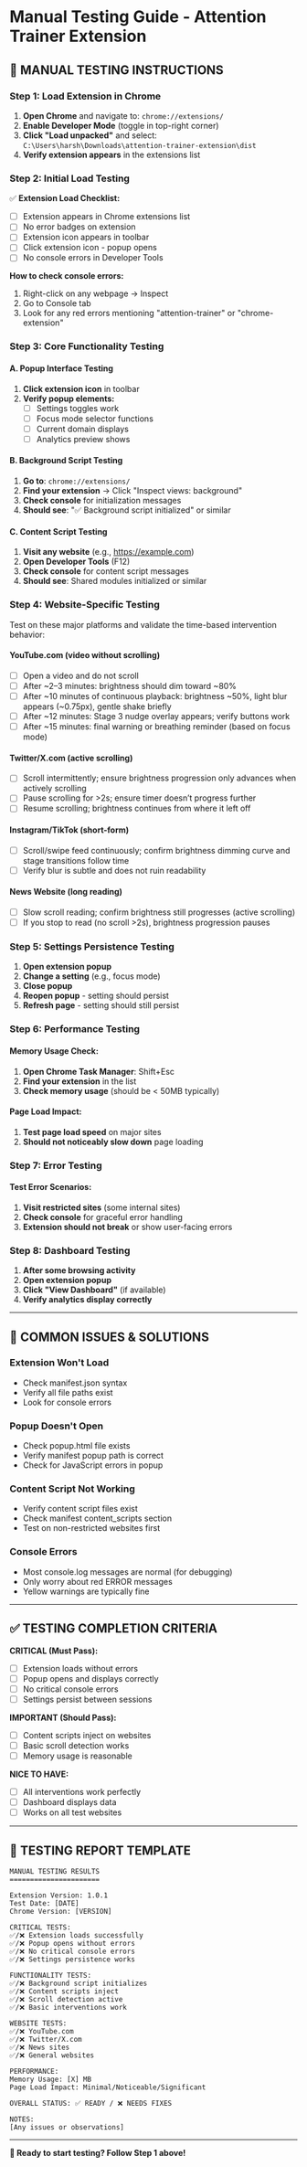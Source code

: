 # Manual Testing Guide - Attention Trainer Extension

## 🧪 **MANUAL TESTING INSTRUCTIONS**

### **Step 1: Load Extension in Chrome**

1. **Open Chrome** and navigate to: `chrome://extensions/`
2. **Enable Developer Mode** (toggle in top-right corner)
3. **Click "Load unpacked"** and select: `C:\Users\harsh\Downloads\attention-trainer-extension\dist`
4. **Verify extension appears** in the extensions list

### **Step 2: Initial Load Testing**

✅ **Extension Load Checklist:**
- [ ] Extension appears in Chrome extensions list
- [ ] No error badges on extension
- [ ] Extension icon appears in toolbar
- [ ] Click extension icon - popup opens
- [ ] No console errors in Developer Tools

**How to check console errors:**
1. Right-click on any webpage → Inspect
2. Go to Console tab
3. Look for any red errors mentioning "attention-trainer" or "chrome-extension"

### **Step 3: Core Functionality Testing**

#### **A. Popup Interface Testing**
1. **Click extension icon** in toolbar
2. **Verify popup elements:**
   - [ ] Settings toggles work
   - [ ] Focus mode selector functions
   - [ ] Current domain displays
   - [ ] Analytics preview shows

#### **B. Background Script Testing**
1. **Go to**: `chrome://extensions/`
2. **Find your extension** → Click "Inspect views: background"
3. **Check console** for initialization messages
4. **Should see**: "✅ Background script initialized" or similar

#### **C. Content Script Testing**
1. **Visit any website** (e.g., https://example.com)
2. **Open Developer Tools** (F12)
3. **Check console** for content script messages
4. **Should see**: Shared modules initialized or similar

### **Step 4: Website-Specific Testing**

Test on these major platforms and validate the time-based intervention behavior:

#### **YouTube.com (video without scrolling)**
- [ ] Open a video and do not scroll
- [ ] After ~2–3 minutes: brightness should dim toward ~80%
- [ ] After ~10 minutes of continuous playback: brightness ~50%, light blur appears (~0.75px), gentle shake briefly
- [ ] After ~12 minutes: Stage 3 nudge overlay appears; verify buttons work
- [ ] After ~15 minutes: final warning or breathing reminder (based on focus mode)

#### **Twitter/X.com (active scrolling)**
- [ ] Scroll intermittently; ensure brightness progression only advances when actively scrolling
- [ ] Pause scrolling for >2s; ensure timer doesn’t progress further
- [ ] Resume scrolling; brightness continues from where it left off

#### **Instagram/TikTok (short-form)**
- [ ] Scroll/swipe feed continuously; confirm brightness dimming curve and stage transitions follow time
- [ ] Verify blur is subtle and does not ruin readability

#### **News Website** (long reading)
- [ ] Slow scroll reading; confirm brightness still progresses (active scrolling)
- [ ] If you stop to read (no scroll >2s), brightness progression pauses

### **Step 5: Settings Persistence Testing**

1. **Open extension popup**
2. **Change a setting** (e.g., focus mode)
3. **Close popup**
4. **Reopen popup** - setting should persist
5. **Refresh page** - setting should still persist

### **Step 6: Performance Testing**

#### **Memory Usage Check:**
1. **Open Chrome Task Manager**: Shift+Esc
2. **Find your extension** in the list
3. **Check memory usage** (should be < 50MB typically)

#### **Page Load Impact:**
1. **Test page load speed** on major sites
2. **Should not noticeably slow down** page loading

### **Step 7: Error Testing**

#### **Test Error Scenarios:**
1. **Visit restricted sites** (some internal sites)
2. **Check console** for graceful error handling
3. **Extension should not break** or show user-facing errors

### **Step 8: Dashboard Testing**

1. **After some browsing activity**
2. **Open extension popup**
3. **Click "View Dashboard"** (if available)
4. **Verify analytics display correctly**

---

## 🐛 **COMMON ISSUES & SOLUTIONS**

### **Extension Won't Load**
- Check manifest.json syntax
- Verify all file paths exist
- Look for console errors

### **Popup Doesn't Open**
- Check popup.html file exists
- Verify manifest popup path is correct
- Check for JavaScript errors in popup

### **Content Script Not Working**
- Verify content script files exist
- Check manifest content_scripts section
- Test on non-restricted websites first

### **Console Errors**
- Most console.log messages are normal (for debugging)
- Only worry about red ERROR messages
- Yellow warnings are typically fine

---

## ✅ **TESTING COMPLETION CRITERIA**

**CRITICAL (Must Pass):**
- [ ] Extension loads without errors
- [ ] Popup opens and displays correctly
- [ ] No critical console errors
- [ ] Settings persist between sessions

**IMPORTANT (Should Pass):**
- [ ] Content scripts inject on websites
- [ ] Basic scroll detection works
- [ ] Memory usage is reasonable

**NICE TO HAVE:**
- [ ] All interventions work perfectly
- [ ] Dashboard displays data
- [ ] Works on all test websites

---

## 📝 **TESTING REPORT TEMPLATE**

```
MANUAL TESTING RESULTS
======================

Extension Version: 1.0.1
Test Date: [DATE]
Chrome Version: [VERSION]

CRITICAL TESTS:
✅/❌ Extension loads successfully
✅/❌ Popup opens without errors  
✅/❌ No critical console errors
✅/❌ Settings persistence works

FUNCTIONALITY TESTS:
✅/❌ Background script initializes
✅/❌ Content scripts inject
✅/❌ Scroll detection active
✅/❌ Basic interventions work

WEBSITE TESTS:
✅/❌ YouTube.com
✅/❌ Twitter/X.com  
✅/❌ News sites
✅/❌ General websites

PERFORMANCE:
Memory Usage: [X] MB
Page Load Impact: Minimal/Noticeable/Significant

OVERALL STATUS: ✅ READY / ❌ NEEDS FIXES

NOTES:
[Any issues or observations]
```

---

**🚀 Ready to start testing? Follow Step 1 above!**
